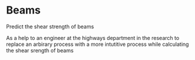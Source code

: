 # Beams
Predict the shear strength of beams

As a help to an engineer at the highways department in the research to replace an arbirary process with a more intutitive process while calculating the shear srength of beams
